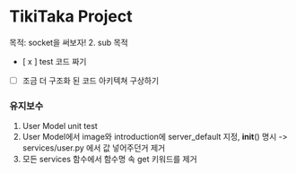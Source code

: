 # TikiTaka Project

목적: socket을 써보자!
2. sub 목적  
- [ x ] test 코드 짜기
- [ ] 조금 더 구조화 된 코드 아키텍쳐 구상하기


### 유지보수

1) User Model unit test
2) User Model에서 image와 introduction에 server_default 지정, __init__() 명시 -> services/user.py 에서 값 넣어주던거 제거
3) 모든 services 함수에서 함수명 속 get 키워드를 제거
